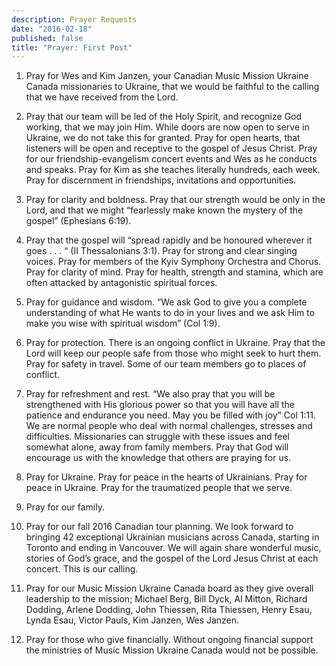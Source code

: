 ```yaml
---
description: Prayer Requests
date: "2016-02-18"
published: false
title: "Prayer: First Post"
---
```



1.  Pray for Wes and Kim Janzen, your Canadian Music Mission Ukraine Canada missionaries to Ukraine, that we would be faithful to the calling that we have received from the Lord.
 
2.  Pray that our team will be led of the Holy Spirit, and recognize God working, that we may join Him.  While doors are now open to serve in Ukraine, we do not take this for granted.  Pray for open hearts, that listeners will be open and receptive to the gospel of Jesus Christ.  Pray for our friendship-evangelism concert events and Wes as he conducts and speaks. Pray for Kim as she teaches literally hundreds, each week.  Pray for discernment in friendships, invitations and opportunities.
 
3.  Pray for clarity and boldness.  Pray that our strength would be only in the Lord, and that we might “fearlessly make known the mystery of the gospel” (Ephesians 6:19).
 
4.  Pray that the gospel will “spread rapidly and be honoured wherever it goes . . . “ (II Thessalonians 3:1).  Pray for strong and clear singing voices.  Pray for members of the Kyiv Symphony Orchestra and Chorus.  Pray for clarity of mind.  Pray for health, strength and stamina, which are often attacked by antagonistic spiritual forces. 
 
5.  Pray for guidance and wisdom.  “We ask God to give you a complete understanding of what He wants to do in your lives and we ask Him to make you wise with spiritual wisdom” (Col 1:9).
 
6.  Pray for protection.  There is an ongoing conflict in Ukraine.  Pray that the Lord will keep our people safe from those who might seek to hurt them.  Pray for safety in travel.  Some of our team members go to places of conflict.
 
7.  Pray for refreshment and rest.  “We also pray that you will be strengthened with His glorious power so that you will have all the patience and endurance you need.  May you be filled with joy”  Col 1:11.  We are normal people who deal with normal challenges, stresses and difficulties.  Missionaries can struggle with these issues and feel somewhat alone, away from family members.  Pray that God will encourage us with the knowledge that others are praying for us.
 
8.  Pray for Ukraine.  Pray for peace in the hearts of Ukrainians.  Pray for peace in Ukraine.  Pray for the traumatized people that we serve.
 
9.  Pray for our family.
 
10.  Pray for our fall 2016 Canadian tour planning.  We look forward to bringing 42 exceptional Ukrainian musicians across Canada, starting in Toronto and ending in Vancouver.  We will again share wonderful music, stories of God’s grace, and the gospel of the Lord Jesus Christ at each concert.  This is our calling.
 
11.  Pray for our Music Mission Ukraine Canada board as they give overall leadership to the mission;  Michael Berg, Bill Dyck, Al Mitton, Richard Dodding, Arlene Dodding, John Thiessen, Rita Thiessen, Henry Esau, Lynda Esau, Victor Pauls, Kim Janzen, Wes Janzen.
 
12.  Pray for those who give financially.  Without ongoing financial support the ministries of Music Mission Ukraine Canada would not be possible.

